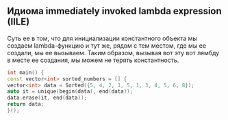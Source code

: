 ## Идиома immediately invoked lambda expression (IILE)

Суть ее в том, что для инициализации константного объекта мы создаем lambda-функцию и тут же, рядом с тем местом,
где мы ее создали, мы ее вызываем.
Таким образом, вызывая вот эту вот лямбду в месте ее создания, мы можем не терять константность.

```c++
int main() {
const vector<int> sorted_numbers = [] {
vector<int> data = Sorted({5, 4, 2, 1, 5, 1, 3, 4, 5, 6, 8});
auto it = unique(begin(data), end(data));
data.erase(it, end(data));
return data;
}();
```

